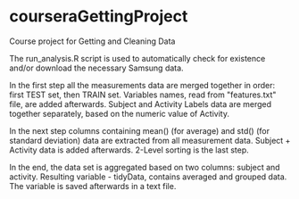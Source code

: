 # courseraGettingProject
Course project for Getting and Cleaning Data

The run_analysis.R script is used to automatically check for existence and/or download the necessary Samsung data.

In the first step all the measurements data are merged together in order: first TEST set, then TRAIN set. Variables names, read from "features.txt" file, are added afterwards. Subject and Activity Labels data are merged together separately, based on the numeric value of Activity.

In the next step columns containing mean() (for average) and std() (for standard deviation) data are extracted from all measurement data. Subject + Activity data is added afterwards. 2-Level sorting is the last step.

In the end, the data set is aggregated based on two columns: subject and activity. Resulting variable - tidyData, contains averaged and grouped data. The variable is saved afterwards in a text file.
